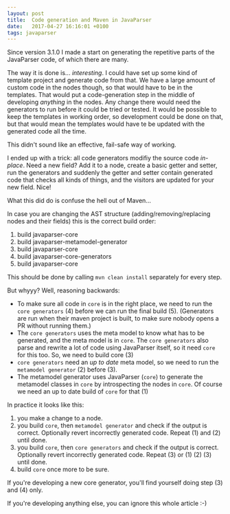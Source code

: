 ```yaml
---
layout: post
title:  Code generation and Maven in JavaParser
date:   2017-04-27 16:16:01 +0100
tags: javaparser
---
```

Since version 3.1.0 I made a start on generating the repetitive parts of the JavaParser code,
of which there are many.

The way it is done is... *interesting*.
I could have set up some kind of template project and generate code from that.
We have a large amount of custom code in the nodes though,
so that would have to be in the templates.
That would put a code-generation step in the middle of developing *anything* in the nodes.
Any change there would need the generators to run before it could be tried or tested.
It would be possible to keep the templates in working order,
so development could be done on that,
but that would mean the templates would have te be updated with the generated code all the time.

This didn't sound like an effective, fail-safe way of working.

I ended up with a trick: all code generators modifiy the source code *in-place*.
Need a new field? Add it to a node, create a basic getter and setter,
run the generators and suddenly the getter and setter contain generated code that checks all kinds of things,
and the visitors are updated for your new field. Nice!

What this did do is confuse the hell out of Maven...

In case you are changing the AST structure (adding/removing/replacing nodes and their fields) this is the correct build order:
1. build javaparser-core
2. build javaparser-metamodel-generator
3. build javaparser-core
4. build javaparser-core-generators
5. build javaparser-core

This should be done by calling `mvn clean install` separately for every step.

But whyyy?
Well, reasoning backwards:
- To make sure all code in `core` is in the right place, we need to run the `core generators` (4) before we can run the final build (5).
(Generators are run when their maven project is built, to make sure nobody opens a PR without running them.)
- The `core generators` uses the meta model to know what has to be generated, and the meta model is in `core`.
 The `core generators` also parse and rewrite a lot of code using JavaParser itself, so it need `core` for this too.
 So, we need to build core (3)
- `core generators` need an *up to date* meta model, so we need to run the `metamodel generator` (2) before (3).
- The metamodel generator uses JavaParser (`core`) to generate the metamodel classes in `core` by introspecting the nodes in `core`.
 Of course we need an up to date build of `core` for that (1)
 
In practice it looks like this:
1. you make a change to a node.
2. you build `core`, then `metamodel generator` and check if the output is correct. Optionally revert incorrectly generated code. Repeat (1) and (2) until done.
3. you build `core`, then `core generators` and check if the output is correct. Optionally revert incorrectly generated code. Repeat (3) or (1) (2) (3) until done.
4. build `core` once more to be sure.

If you're developing a new core generator, you'll find yourself doing step (3) and (4) only.

If you're developing anything else, you can ignore this whole article :-)
